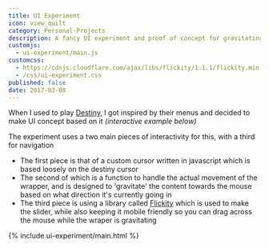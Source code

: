 ```yaml
---
title: UI Experiment
icon: view_quilt
category: Personal-Projects
description: A fancy UI experiment and proof of concept for gravitating content towards the mouse
customjs:
  - ui-experiment/main.js
customcss:
  - https://cdnjs.cloudflare.com/ajax/libs/flickity/1.1.1/flickity.min.css
  - /css/ui-experiment.css
published: false
date: 2017-03-08
---
```


When I used to play [Destiny](https://www.destinythegame.com/uk/en/home), I got inspired by their menus and decided to make UI concept based on it *(interactive example below)*

The experiment uses a two main pieces of interactivity for this, with a third for navigation

- The first piece is that of a custom cursor written in javascript which is based loosely on the destiny cursor
- The second of which is a function to handle the actual movement of the wrapper, and is designed to 'gravitate' the content towards the mouse based on what direction it's currently going in
- The third piece is using a library called [Flickity](http://flickity.metafizzy.co/) which is used to make the slider, while also keeping it mobile friendly so you can drag across the mouse while the wraper is gravitating

<div class="sandbox ui-experiment">{% include ui-experiment/main.html %}</div>

